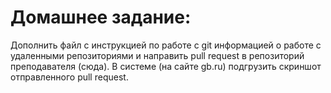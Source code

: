# Домашнее задание:
Дополнить файл с инструкцией по работе с git информацией о работе с удаленными репозиториями и направить pull request в репозиторий преподавателя (сюда).
В системе (на сайте gb.ru) подгрузить скриншот отправленного pull request.